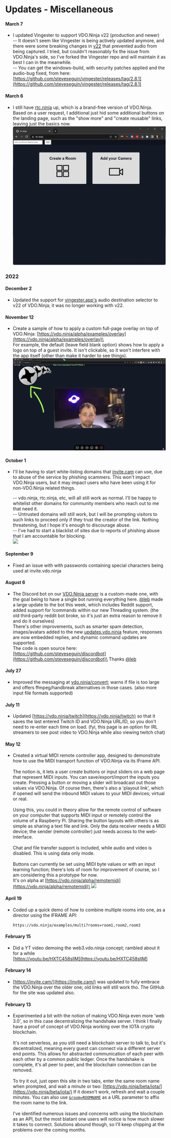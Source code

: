 # Updates - Miscellaneous

#### March 7

* I updated Vingester to support VDO.Ninja v22 (production and newer)\
  \-- It doesn't seem like Vingester is being actively updated anymore, and there were some breaking changes in [v22](../releases/v22.md) that prevented audio from being captured. I tried, but couldn't reasonably fix the issue from VDO.Ninja's side, so I've forked the Vingester repo and will maintain it as best I can in the meanwhile.\
  \-- You can get the windows-build, with security patches applied and the audio-bug fixed, from here: [https://github.com/steveseguin/vingester/releases/tag/2.8.1](https://github.com/steveseguin/vingester/releases/tag/2.8.1)

#### March 6

* I still have [rtc.ninja](https://rtc.ninja/) up, which is a brand-free version of VDO.Ninja. Based on a user request, I additional just hid some additional buttons on the landing page, such as the "show more" and "create reusable" links, leaving just the basics now.\
  ![](<../.gitbook/assets/image (22).png>)

### 2022

#### December 2

* Updated the support for [vingester.app's](https://vingester.app/) audio destination selector to v22 of VDO.Ninja; it was no longer working with v22.

#### November 12

* Create a sample of how to apply a custom full-page overlay on top of VDO.Ninja: [https://vdo.ninja/alpha/examples/overlay](https://vdo.ninja/alpha/examples/overlay)\
  \
  For example, the default (leave field blank option) shows how to apply a logo on top of a guest invite. It isn't clickable, so it won't interfere with the app itself (other than make it harder to see things).\
  ![](<../.gitbook/assets/image (12) (1).png>)

#### October 1

*   I'll be having to start white-listing domains that [invite.cam](https://invite.cam/) can use, due to abuse of the service by phishing scammers. This won't impact VDO.Ninja users, but it may impact users who have been using it for non-VDO.Ninja related things.

    \-- vdo.ninja, rtc.ninja, etc, will all still work as normal. I'll be happy to whitelist other domains for community members who reach out to me that need it.\
    \-- Untrusted domains will still work, but I will be prompting visitors to such links to proceed only if they trust the creator of the link. Nothing threatening, but I hope it's enough to discourage abuse.\
    \-- I've had to start a blacklist of sites due to reports of phishing abuse that I am accountable for blocking.\
    ![](<../.gitbook/assets/image (2) (6) (2).png>)

#### September 9

* Fixed an issue with with passwords containing special characters being used at invite.vdo.ninja

#### August 6

* The Discord bot on our [VDO.Ninja server](https://discord.gg/Hk9aKgtUHc) is a custom-made one, with the goal being to have a single bot running everything here. [@leb](https://github.com/lebaston100) made a large update to the bot this week, which includes Reddit support, added support for !commands within our new Threading system. (the old third-party reddit bot broke, so it's just an extra reason to remove it and do it ourselves)\
  There's other improvements, such as smarter spam detection, images/avatars added to the new [updates.vdo.ninja](https://updates.vdo.ninja/) feature, responses are now embedded replies, and dynamic command updates are supported.\
  The code is open source here: [https://github.com/steveseguin/discordbot](https://github.com/steveseguin/discordbot)\
  Thanks [@leb](https://github.com/lebaston100)

#### July 27

* Improved the messaging at [vdo.ninja/convert](https://isolated.vdo.ninja/convert); warns if file is too large and offers ffmpeg/handbreak alternatives in those cases. (also more input file formats supported)

#### July 11

* Updated [https://vdo.ninja/twitch](https://vdo.ninja/twitch) so that it saves the last entered Twitch ID and VDO.Ninja URL/ID, so you don't need to re-enter each time on load. (fyi, this page is an option for IRL streamers to see post video to VDO.Ninja while also viewing twitch chat)

#### May 12

* Created a virtual MIDI remote controller app, designed to demonstrate how to use the MIDI transport function of VDO.Ninja via its IFrame API.\
  \
  The notion is, it lets a user create buttons or input sliders on a web page that represent MIDI inputs. You can save/export/import the inputs you create. Pressing a button or moving a slider will broadcast out those values via VDO.Ninja. Of course then, there's also a 'playout link', which if opened will send the inbound MIDI values to your MIDI devices; virtual or real.\
  \
  Using this, you could in theory allow for the remote control of software on your computer that supports MIDI input or remotely control the volume of a Raspberry Pi. Sharing the button layouts with others is as simple as sharing a text file and link. Only the data receiver needs a MIDI device; the sender (remote controller) just needs access to the web-interface.\
  \
  Chat and file transfer support is included, while audio and video is disabled. This is using data only mode.\
  \
  Buttons can currently be set using MIDI byte values or with an input learning function; there's lots of room for improvement of course, so I am considering this a prototype for now.\
  It's on alpha at [https://vdo.ninja/alpha/remotemidi](https://vdo.ninja/alpha/remotemidi)\
  ![](<../.gitbook/assets/image (167).png>)

#### April 19

*   Coded up a quick demo of how to combine multiple rooms into one, as a director using the IFRAME API:

    ```
    https://vdo.ninja/examples/multi?rooms=room1,room2,room3
    ```

#### February 15

* Did a YT video demoing the web3.vdo.ninja concept; rambled about it for a while\
  [https://youtu.be/HXTC458sllM](https://youtu.be/HXTC458sllM)

#### February 14

* [https://invite.cam/](https://invite.cam/) was updated to fully embrace the VDO.Ninja over the older one; old links will still work tho. The GitHub for the site was updated also.

#### February 13

* Experimented a bit with the notion of making VDO.Ninja even more 'web 3.0', so in this case decentralizing the handshake server. I think I finally have a proof of concept of VDO.Ninja working over the IOTA crypto blockchain.\
  \
  It's not serverless, as you still need a blockchain server to talk to, but it's decentralized, meaning every guest can connect via a different server end points. This allows for abstracted communication of each peer with each other by a common public ledger. Once the handshake is complete, it's all peer to peer, and the blockchain connection can be removed.\
  \
  To try it out, just open this site in two tabs, enter the same room name when prompted, and wait a minute or two: [https://vdo.ninja/beta/iota/](https://vdo.ninja/beta/iota/) If it doesn't work, refresh and wait a couple minutes. You can also use [`&room=ROOMNAME`](../general-settings/room.md) as a URL parameter to affix the room name to the link.\
  \
  I've identified numerous issues and concerns with using the blockchain as an API, but the most blatant one users will notice is how much slower it takes to connect. Solutions abound though, so I'll keep chipping at the problems over the coming months.
